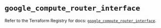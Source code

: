 # `google_compute_router_interface`

Refer to the Terraform Registry for docs: [`google_compute_router_interface`](https://registry.terraform.io/providers/hashicorp/google/5.36.0/docs/resources/compute_router_interface).
